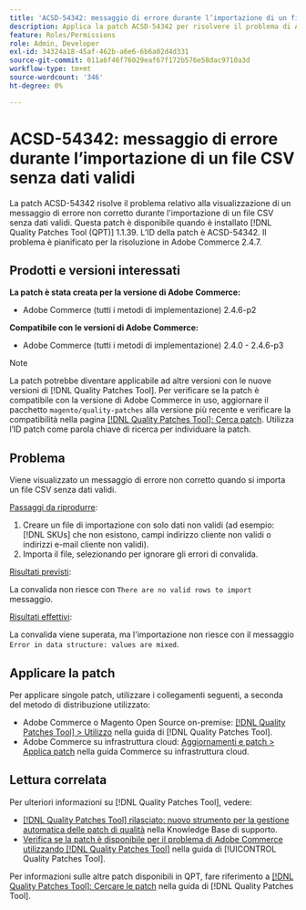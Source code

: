 ```yaml
---
title: 'ACSD-54342: messaggio di errore durante l’importazione di un file CSV senza dati validi'
description: Applica la patch ACSD-54342 per risolvere il problema di Adobe Commerce, in cui si verifica un messaggio di errore non corretto durante l’importazione di un file CSV senza dati validi.
feature: Roles/Permissions
role: Admin, Developer
exl-id: 34324a18-45af-462b-a6e6-6b6a02d4d331
source-git-commit: 011a6f46f76029eaf67f172b576e58dac9710a3d
workflow-type: tm+mt
source-wordcount: '346'
ht-degree: 0%

---
```


# ACSD-54342: messaggio di errore durante l’importazione di un file CSV senza dati validi

La patch ACSD-54342 risolve il problema relativo alla visualizzazione di un messaggio di errore non corretto durante l&#39;importazione di un file CSV senza dati validi. Questa patch è disponibile quando è installato [!DNL Quality Patches Tool (QPT)] 1.1.39. L’ID della patch è ACSD-54342. Il problema è pianificato per la risoluzione in Adobe Commerce 2.4.7.

## Prodotti e versioni interessati

**La patch è stata creata per la versione di Adobe Commerce:**

* Adobe Commerce (tutti i metodi di implementazione) 2.4.6-p2

**Compatibile con le versioni di Adobe Commerce:**

* Adobe Commerce (tutti i metodi di implementazione) 2.4.0 - 2.4.6-p3

>[!NOTE]
>
>La patch potrebbe diventare applicabile ad altre versioni con le nuove versioni di [!DNL Quality Patches Tool]. Per verificare se la patch è compatibile con la versione di Adobe Commerce in uso, aggiornare il pacchetto `magento/quality-patches` alla versione più recente e verificare la compatibilità nella pagina [[!DNL Quality Patches Tool]: Cerca patch](https://experienceleague.adobe.com/tools/commerce-quality-patches/index.html). Utilizza l’ID patch come parola chiave di ricerca per individuare la patch.

## Problema

Viene visualizzato un messaggio di errore non corretto quando si importa un file CSV senza dati validi.

<u>Passaggi da riprodurre</u>:

1. Creare un file di importazione con solo dati non validi (ad esempio: [!DNL SKUs] che non esistono, campi indirizzo cliente non validi o indirizzi e-mail cliente non validi).
1. Importa il file, selezionando per ignorare gli errori di convalida.

<u>Risultati previsti</u>:

La convalida non riesce con `There are no valid rows to import` messaggio.

<u>Risultati effettivi</u>:

La convalida viene superata, ma l&#39;importazione non riesce con il messaggio `Error in data structure: values are mixed`.

## Applicare la patch

Per applicare singole patch, utilizzare i collegamenti seguenti, a seconda del metodo di distribuzione utilizzato:

* Adobe Commerce o Magento Open Source on-premise: [[!DNL Quality Patches Tool] > Utilizzo](/help/tools/quality-patches-tool/usage.md) nella guida di [!DNL Quality Patches Tool].
* Adobe Commerce su infrastruttura cloud: [Aggiornamenti e patch > Applica patch](https://experienceleague.adobe.com/docs/commerce-cloud-service/user-guide/develop/upgrade/apply-patches.html) nella guida Commerce su infrastruttura cloud.

## Lettura correlata

Per ulteriori informazioni su [!DNL Quality Patches Tool], vedere:

* [[!DNL Quality Patches Tool] rilasciato: nuovo strumento per la gestione automatica delle patch di qualità](https://experienceleague.adobe.com/en/docs/commerce-operations/tools/quality-patches-tool/quality-patches-tool-to-self-serve-quality-patches) nella Knowledge Base di supporto.
* [Verifica se la patch è disponibile per il problema di Adobe Commerce utilizzando  [!DNL Quality Patches Tool]](/help/tools/quality-patches-tool/patches-available-in-qpt/check-patch-for-magento-issue-with-magento-quality-patches.md) nella guida di [!UICONTROL Quality Patches Tool].


Per informazioni sulle altre patch disponibili in QPT, fare riferimento a [[!DNL Quality Patches Tool]: Cercare le patch](https://experienceleague.adobe.com/tools/commerce-quality-patches/index.html) nella guida di [!DNL Quality Patches Tool].
